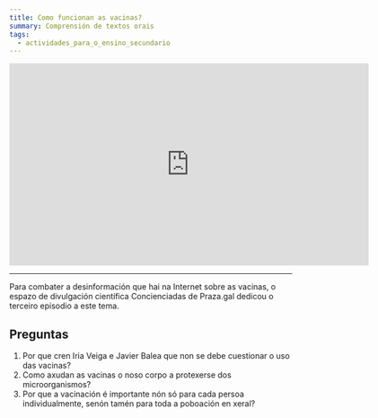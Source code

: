 ```yaml
---
title: Como funcionan as vacinas?
summary: Comprensión de textos orais
tags:
  - actividades_para_o_ensino_secundario
---
```

<iframe src="https://player.vimeo.com/video/369814054" width="640" height="360" frameborder="0" allow="autoplay; fullscreen" allowfullscreen></iframe>

- - -

Para combater a desinformación que hai na Internet sobre as vacinas, o espazo de divulgación científica Concienciadas de Praza.gal dedicou o terceiro episodio a este tema. 

## Preguntas

1. Por que cren Iria Veiga e Javier Balea que non se debe cuestionar o uso das
   vacinas?
2. Como axudan as vacinas o noso corpo a protexerse dos microorganismos?
3. Por que a vacinación é importante nón só para cada persoa individualmente,
   senón tamén para toda a poboación en xeral?